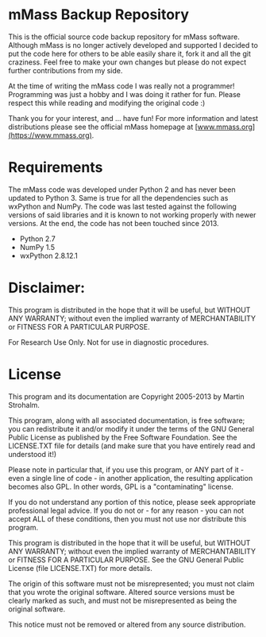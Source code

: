 # mMass Backup Repository

This is the official source code backup repository for mMass software. Although
mMass is no longer actively developed and supported I decided to put the code
here for others to be able easily share it, fork it and all the git craziness.
Feel free to make your own changes but please do not expect further
contributions from my side.

At the time of writing the mMass code I was really not a programmer!
Programming was just a hobby and I was doing it rather for fun. Please respect
this while reading and modifying the original code :)

Thank you for your interest, and ... have fun! For more information and latest
distributions please see the official mMass homepage at
[www.mmass.org](https://www.mmass.org).


# Requirements

The mMass code was developed under Python 2 and has never been updated to
Python 3. Same is true for all the dependencies such as wxPython and NumPy.
The code was last tested against the following versions of said libraries
and it is known to not working properly with newer versions. At the end,
the code has not been touched since 2013.

- Python 2.7
- NumPy 1.5
- wxPython 2.8.12.1


# Disclaimer:

This program is distributed in the hope that it will be useful, but WITHOUT
ANY WARRANTY; without even the implied warranty of MERCHANTABILITY or FITNESS
FOR A PARTICULAR PURPOSE.

For Research Use Only. Not for use in diagnostic procedures.



# License

This program and its documentation are Copyright 2005-2013 by Martin Strohalm.

This program, along with all associated documentation, is free software;
you can redistribute it and/or modify it under the terms of the GNU General
Public License as published by the Free Software Foundation.
See the LICENSE.TXT file for details (and make sure that you have entirely
read and understood it!)

Please note in particular that, if you use this program, or ANY part of
it - even a single line of code - in another application, the resulting
application becomes also GPL. In other words, GPL is a "contaminating" license.

If you do not understand any portion of this notice, please seek appropriate
professional legal advice. If you do not or - for any reason - you can not
accept ALL of these conditions, then you must not use nor distribute this
program.

This program is distributed in the hope that it will be useful, but WITHOUT
ANY WARRANTY; without even the implied warranty of MERCHANTABILITY or
FITNESS FOR A PARTICULAR PURPOSE.  See the GNU General Public License
(file LICENSE.TXT) for more details.

The origin of this software must not be misrepresented; you must not claim
that you wrote the original software. Altered source versions must be clearly
marked as such, and must not be misrepresented as being the original software.

This notice must not be removed or altered from any source distribution.
